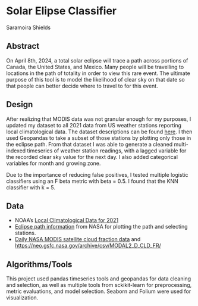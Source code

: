 # Solar Elipse Classifier
Saramoira Shields

## Abstract
On April 8th, 2024, a total solar eclipse will trace a path across portions of Canada, the United States, and Mexico. Many people will be travelling to locations in the path of totality in order to view this rare event. The ultimate purpose of this tool is to model the likelihood of clear sky on that date so that people can better decide where to travel to for this event. 

## Design 
After realizing that MODIS data was not granular enough for my purposes, I updated my dataset to all 2021 data from US weather stations reporting local climatological data. The dataset descriptions can be found [here](https://www.ncei.noaa.gov/data/local-climatological-data/doc/LCD_documentation.pdf). I then used Geopandas to take a subset of those stations by plotting only those in the eclipse path. From that dataset I was able to generate a cleaned multi-indexed timeseries of weather station readings, with a lagged variable for the recorded clear sky value for the next day. I also added categorical variables for month and growing zone. 

Due to the importance of reducing false positives, I tested multiple logistic classifiers using an F beta metric with beta = 0.5. I found that the KNN classifier with k = 5.

## Data
* NOAA’s [Local Climatological Data for 2021](https://www.ncei.noaa.gov/data/local-climatological-data/)
* [Eclipse path information](https://eclipse.gsfc.nasa.gov/solar.html) from NASA for plotting the path and selecting stations. 
* [Daily NASA MODIS satellite cloud fraction data](https://neo.gsfc.nasa.gov/view.php?datasetId=MODAL2_D_CLD_FR&year=2021) and https://neo.gsfc.nasa.gov/archive/csv/MODAL2_D_CLD_FR/  

## Algorithms/Tools
This project used pandas timeseries tools and geopandas for data cleaning and selection, as well as multiple tools from sckikit-learn for preprocessing, metric evaluations, and model selection. Seaborn and Folium were used for visualization.

